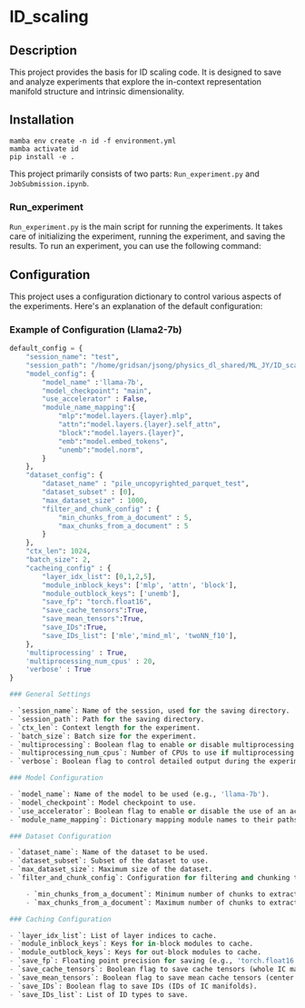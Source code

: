 # ID_scaling

## Description

This project provides the basis for ID scaling code. It is designed to save and analyze experiments that explore the in-context representation manifold structure and intrinsic dimensionality.

## Installation

```{bash}
mamba env create -n id -f environment.yml
mamba activate id
pip install -e .
```

This project primarily consists of two parts: `Run_experiment.py` and `JobSubmission.ipynb`.

### Run_experiment

`Run_experiment.py` is the main script for running the experiments. It takes care of initializing the experiment, running the experiment, and saving the results. To run an experiment, you can use the following command:

## Configuration
This project uses a configuration dictionary to control various aspects of the experiments. Here's an explanation of the default configuration:

### Example of Configuration (Llama2-7b)

```python
default_config = {
    "session_name": "test",
    "session_path": "/home/gridsan/jsong/physics_dl_shared/ML_JY/ID_scaling/Data/test",
    "model_config": {
        "model_name" :'llama-7b',
        "model_checkpoint": "main",
        "use_accelerator" : False,
        "module_name_mapping":{
            "mlp":"model.layers.{layer}.mlp",
            "attn":"model.layers.{layer}.self_attn",
            "block":"model.layers.{layer}",
            "emb":"model.embed_tokens",
            "unemb":"model.norm",
        }
    },
    "dataset_config": {
        "dataset_name" : "pile_uncopyrighted_parquet_test",
        "dataset_subset" : [0],
        "max_dataset_size" : 1000,
        "filter_and_chunk_config" : {
            "min_chunks_from_a_document" : 5,
            "max_chunks_from_a_document" : 5
        }
    },
    "ctx_len": 1024,
    "batch_size": 2,
    "cacheing_config" : {
        "layer_idx_list": [0,1,2,5],
        "module_inblock_keys": ['mlp', 'attn', 'block'],
        "module_outblock_keys": ['unemb'],
        "save_fp": "torch.float16",
        "save_cache_tensors":True,
        "save_mean_tensors":True,
        "save_IDs":True,
        "save_IDs_list": ['mle','mind_ml', 'twoNN_f10'],
    },
    'multiprocessing' : True,
    'multiprocessing_num_cpus' : 20,
    'verbose' : True
}

### General Settings

- `session_name`: Name of the session, used for the saving directory.
- `session_path`: Path for the saving directory.
- `ctx_len`: Context length for the experiment.
- `batch_size`: Batch size for the experiment.
- `multiprocessing`: Boolean flag to enable or disable multiprocessing.
- `multiprocessing_num_cpus`: Number of CPUs to use if multiprocessing is enabled.
- `verbose`: Boolean flag to control detailed output during the experiment.

### Model Configuration

- `model_name`: Name of the model to be used (e.g., 'llama-7b').
- `model_checkpoint`: Model checkpoint to use.
- `use_accelerator`: Boolean flag to enable or disable the use of an accelerator.
- `module_name_mapping`: Dictionary mapping module names to their paths in the model architecture.

### Dataset Configuration

- `dataset_name`: Name of the dataset to be used.
- `dataset_subset`: Subset of the dataset to use.
- `max_dataset_size`: Maximum size of the dataset.
- `filter_and_chunk_config`: Configuration for filtering and chunking the dataset.

    - `min_chunks_from_a_document`: Minimum number of chunks to extract from a document.
    - `max_chunks_from_a_document`: Maximum number of chunks to extract from a document.

### Caching Configuration

- `layer_idx_list`: List of layer indices to cache.
- `module_inblock_keys`: Keys for in-block modules to cache.
- `module_outblock_keys`: Keys for out-block modules to cache.
- `save_fp`: Floating point precision for saving (e.g., 'torch.float16').
- `save_cache_tensors`: Boolean flag to save cache tensors (whole IC manifold).
- `save_mean_tensors`: Boolean flag to save mean cache tensors (center of IC manifold).
- `save_IDs`: Boolean flag to save IDs (IDs of IC manifolds).
- `save_IDs_list`: List of ID types to save.
